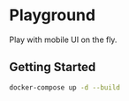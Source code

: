 # Playground

Play with mobile UI on the fly.

## Getting Started

```bash
docker-compose up -d --build
```
